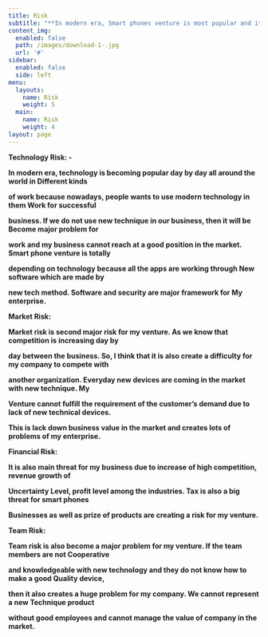 ```yaml
---
title: Risk
subtitle: "**In modern era, Smart phones venture is most popular and it has different types of risks but the**\r\n\n**main risks for my business are: -**\r\n\n** Technology**\r\n\n** Market**\r\n\n** Financial**\r\n\n** Team**"
content_img:
  enabled: false
  path: /images/download-1-.jpg
  url: '#'
sidebar:
  enabled: false
  side: left
menu:
  layouts:
    name: Risk
    weight: 5
  main:
    name: Risk
    weight: 4
layout: page
---
```

**Technology Risk: -**

**In modern era, technology is becoming popular day by day all around the world in Different kinds**

**of work because nowadays, people wants to use modern technology in them Work for successful**

**business. If we do not use new technique in our business, then it will be Become major problem for**

**work and my business cannot reach at a good position in the market. Smart phone venture is totally**

**depending on technology because all the apps are working through New software which are made by**

**new tech method. Software and security are major framework for My enterprise.**

**Market Risk:**

 **Market risk is second major risk for my venture. As we know that competition is increasing day by**

**day between the business. So, I think that it is also create a difficulty for my company to compete with**

**another organization. Everyday new devices are coming in the market with new technique. My**

**Venture cannot fulfill the requirement of the customer’s demand due to lack of new technical devices.**

**This is lack down business value in the market and creates lots of problems of my enterprise.**

**Financial Risk:**

**It is also main threat for my business due to increase of high competition, revenue growth of**

**Uncertainty Level, profit level among the industries. Tax is also a big threat for smart phones**

**Businesses as well as prize of products are creating a risk for my venture.**

**Team Risk:**

**Team risk is also become a major problem for my venture. If the team members are not Cooperative**

**and knowledgeable with new technology and they do not know how to make a good Quality device,**

**then it also creates a huge problem for my company. We cannot represent a new Technique product**

**without good employees and cannot manage the value of company in the market.**
